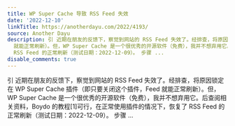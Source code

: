 ```yaml
---
title: WP Super Cache 导致 RSS Feed 失效
date: '2022-12-10'
linkTitle: https://anotherdayu.com/2022/4193/
source: Another Dayu
description: 引 近期在朋友的反馈下，察觉到网站的 RSS Feed 失效了。经排查，将原因锁定在 WP Super Cache 插件（即只要关闭这个插件，Feed
  就能正常刷新）。但，WP Super Cache 是一个很优秀的开源软件（免费），我并不想弃用它。后查阅相关资料，Boydo 的教程[1]可行，在正常使用插件的情况下，恢复了
  RSS Feed 的正常刷新（测试日期：2022-12-09）。 步骤 ...
disable_comments: true
---
```

引 近期在朋友的反馈下，察觉到网站的 RSS Feed 失效了。经排查，将原因锁定在 WP Super Cache 插件（即只要关闭这个插件，Feed 就能正常刷新）。但，WP Super Cache 是一个很优秀的开源软件（免费），我并不想弃用它。后查阅相关资料，Boydo 的教程[1]可行，在正常使用插件的情况下，恢复了 RSS Feed 的正常刷新（测试日期：2022-12-09）。 步骤 ...